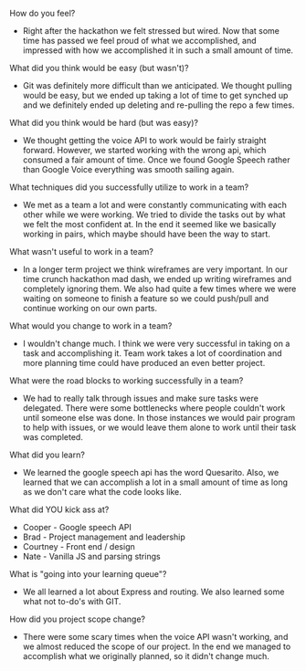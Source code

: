 How do you feel?

* Right after the hackathon we felt stressed but wired. Now that some time has passed we feel proud of what we accomplished, and impressed with how we accomplished it in such a small amount of time.

What did you think would be easy (but wasn't)?

* Git was definitely more difficult than we anticipated. We thought pulling would be easy, but we ended up taking a lot of time to get synched up and we definitely ended up deleting and re-pulling the repo a few times.

What did you think would be hard (but was easy)?

* We thought getting the voice API to work would be fairly straight forward. However, we started working with the wrong api, which consumed a fair amount of time. Once we found Google Speech rather than Google Voice everything was smooth sailing again.

What techniques did you successfully utilize to work in a team?

* We met as a team a lot and were constantly communicating with each other while we were working. We tried to divide the tasks out by what we felt the most confident at. In the end it seemed like we basically working in pairs, which maybe should have been the way to start.

What wasn't useful to work in a team?

* In a longer term project we think wireframes are very important. In our time crunch hackathon mad dash, we ended up writing wireframes and completely ignoring them. We also had quite a few times where we were waiting on someone to finish a feature so we could push/pull and continue working on our own parts.

What would you change to work in a team?

* I wouldn't change much. I think we were very successful in taking on a task and accomplishing it. Team work takes a lot of coordination and more planning time could have produced an even better project.

What were the road blocks to working successfully in a team?

* We had to really talk through issues and make sure tasks were delegated. There were some bottlenecks where people couldn't work until someone else was done. In those instances we would pair program to help with issues, or we would leave them alone to work until their task was completed.

What did you learn?

* We learned the google speech api has the word Quesarito. Also, we learned that we can accomplish a lot in a small amount of time as long as we don't care what the code looks like.

What did YOU kick ass at?

* Cooper - Google speech API
* Brad - Project management and leadership
* Courtney - Front end / design
* Nate - Vanilla JS and parsing strings

What is "going into your learning queue"?

* We all learned a lot about Express and routing.  We also learned some what not to-do's with GIT.

How did you project scope change?

* There were some scary times when the voice API wasn't working, and we almost reduced the scope of our project. In the end we managed to accomplish what we originally planned, so it didn't change much.
